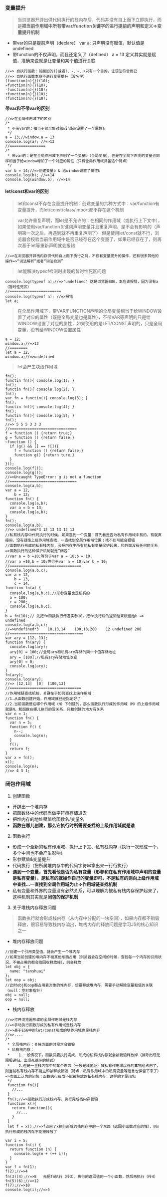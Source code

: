 
### 变量提升
> 当浏览器开辟出供代码执行的栈内存后，代码并没有自上而下立即执行，而是**把当前作用域中所有带var/function关键字的进行提前的声明和定义=>变量提升机制**
- 带var的只是提前声明（declare） var a; 只声明没有赋值，默认值是undefined
- 带function的不仅声明，而且还定义了（defined） a = 13 定义其实就是赋值，准确来说就是让变量和某个值进行关联
```
//=> 自执行函数：前面加的()或者!、-、~、+只有一个目的，让语法符合而已
//=> 自执行函数本身不进行变量提升（没名字）
(function(n){})(10);
~function(n){}(10);
-function(n){}(10);
+function(n){}(10);
!function(n){}(10);
```
**带var和不带var的区别**
```
//=>在全局作用域下的区别
/*
 * 不带var的：相当于给全集对象window设置了一个属性a
 */
a = 13;//window.a = 13
console.log(a); //=>13
//================
/*
 * 带var的：是在全局作用域下声明了一个变量b（全局变量），但是在全局下声明的变量也同样相当于给window增加了一个对应的属性（只有全局作用域具备这个特点）
 */
var b = 14;//=>创建变量b & 给window设置了属性b
console.log(b); //=>14
console.log(window.b); //=>14
```
#### let/const和var的区别
> let和const不存在变量提升机制：创建变量的六种方式中：var/function有变量提升，而let/const/class/import都不存在这个机制


> var允许重复声明，而let是不允许的：在相同的作用域（或执行上下文中），如果使用var/function关键词声明变量并且重复声明，是不会有影响的（声明第一次之后，再遇到就不再重复声明了）
但是使用let/const就不行，浏览器会校验当前作用域中是否已经存在这个变量了，如果已经存在了，则再次基于let等重新声明就会报错
```
//=>在浏览器开辟栈内存供代码自上而下执行之前，不仅有变量提升的操作，还有很多其他的操作=>“词法解析”或者“词法检测”
```
> let能解决typeof检测时出现的暂时性死区问题
```
console.log(typeof a);//=>"undefined" 这是浏览器BUG，本应该报错，因为没有a（暂时性死区）
//=======================
console.log(typeof a); //=>报错
let a;
```
> 在全局作用域下，带VAR/FUNCTION声明的全局变量相当于给WINDOW设置了对应的属性（既是全局变量也是属性），不带VAR等声明的只是给WINDOW设置了对应的属性，如果使用的是LET/CONST声明的，只是全局变量，没有给WINDOW设置属性
```
a = 12;
window.a;//=>12
//========
let a = 12;
window.a;//=>undefined
```
> let会产生块级作用域
```
fn();
functin fn(){ console.log(1); }
fn();
functin fn(){ console.log(2); }
fn();
var fn = functin(){ console.log(3); }
fn();
functin fn(){ console.log(4); }
fn();
functin fn(){ console.log(5); }
fn();
//=> 5 5 5 3 3 3
//==============================
f = function () {return true;}
g = function () {return false;}
~function () {
  if (g() && [] == ![]){
    f = function () {return false;}
    function g() {return ture;}
  }
}();
console.log(f());
console.log(g());
//=>Uncaught TypeError: g is not a function
//==============================
console.log(a,b);
var a = 12,
    b = 12;
function fn() {
  console.log(a,b);
  var a = b = 13;
  console.log(a,b);
}
fn();
console.log(a,b);
//=> undefined*3 12 13 13 12 13
//私有栈内存中代码执行的时候，如果遇到一个变量：首先看是否为私有作用域中有的，有就直接用，没有就往上级作用域查找，一直找到全局作用域位置；找不到可能会报错
//函数执行形成的私有栈内存，会把内存中所有的私有变量保护起来，和外面没有任何的关系=>函数执行的这种保护机制就是“闭包”
//var a = b =10;等价于var a = 10;b = 10;
//var a =10,b = 10;等价于var a = 10;var b = 10;
//================================
console.log(a,b,c);
var a = 12,
    b = 13,
    c = 14,
function fn(a) {
  console,log(a,b,c);//形参变量也是私有的
  a = 100;
  c = 200;
  console.log(a,b,c);
}
b = fn(10);// 先把fn函数执行传递实参10，把fn执行后的返回结果赋值给b => undefined
console.log(a,b,c);
//=>undefined*3    10,13,14    100,13,200    12 undefined 200
//=================================
var ary = [12, 13];
function fn(ary) {
  console.log(ary);
  ary[0] = 100;//全局ary和私有ary存储的同一个值存储地址
  ary = [100];//私有ary存储地址改变
  ary[0] = 0;
  console.log(ary);
}
fn(ary);
console.log(ary);
//=> [12,13]  [0]  [100,13]
//================================
//作用域链查找机制，关键在于如何查找上级作用域：
//1.从函数创建开始，作用域就已经指定好了
//2.当前函数是在哪个作用域（N）下创建的，那么函数执行形成的作用域（M）的上级作用域就是N，和函数在哪儿执行的没关系，只和创建的地方有关系
var n = 1;
function fn() {
  var n = 5;
  function f() {
    n--;
    console.log(n);
  }
  f();
  return f;
}
var x = fn();
x();
console.log(n);
//=> 4 3 1;
```
### 闭包作用域
1. 创建函数
+ 开辟出一个堆内存
+ 把函数体中的代码当做字符串存储进去
+ 把堆内存的地址赋值给函数名/变量名
+ **函数在哪儿创建，那么它执行时所需要查找的上级作用域就是谁**
2. 函数执行
+ 形成一个全新的私有作用域、执行上下文、私有栈内存（执行一次形成一个，多个中间也不会产生影响）
+ 形参赋值&变量提升
+ 代码执行（把所属堆内存中的代码字符串拿出来一行行执行）
+ **遇到一个变量，首先看他是否为私有变量（形参和在私有作用域中声明的变量是私有变量），是私有的就操作自己的变量即可，不是私有的则向上级作用域中查找...一直找到全局作用域为止=>作用域链查找机制**
+ 私有变量和外界的变量没有必然关系，可以理解为被私有栈内存保护起来了，这种机制其实就是**闭包的保护机制**
3. 关于堆栈内存释放问题
> 函数执行就会形成栈内存（从内存中分配的一块空间），如果内存都不销毁释放，很容易导致栈内存溢出，堆栈内存的释放问题是学习JS的核心知识之一
+ 堆内存释放问题
```
//创建一个引用类型值，就会产生一个堆内存
//如果当前创建的堆内存不被其他东西占用（浏览器会在空闲的时候，查找每一个内存的引用状况，不被占用的都会给回收释放掉），则会释放
let obj = {
  name: "tanshuai"
};
let oop = obj;
//此时obj和oop都占用着对象的堆内存，想要释放堆内存，需要手动解除变量和值的关联（null：空对象指针)
obj = null;
oop = null;
```
+ 栈内存释放
```
//=>打开浏览器形成的全局作用域是栈内存
//=>手动执行函数形成的私有作用域是栈内存
//=>基于ES6中的let/const形成的块作用域也是栈内存
//=>....
/*
 * 全局栈内存：关掉页面的时候才会销毁
 * 私有栈内存：
 *    1.一般情况下，函数只要执行完成，形成的私有栈内存就会被销毁释放掉（排除出现无限极递归、出现死循环的模式）
 *    2.但是一旦栈内存中的某个东西（一般是堆地址）被私有作用域以外的事物给占用了，则当前私有栈内存不能立即被释放销毁（特点：私有作用域中的私有变量等信息也保留下来了）=>市面上认为的闭包：函数执行形成不能被释放的私有栈内存，这样的才是闭包
 */
 function fn(){
   //...
 }
 fn();//=>函数执行形成栈内存，执行完成栈内存销毁
 function x(){
   return function(){
     //...
   }
 }
 let f = x();//=>f占用了x执行形成的栈内存中的一个东西（返回小函数对应的堆），则x执行形成的栈内存不能被释放了
```
```
var i = 5;
function fn(i) {
  return function (n) {
    console.log(n + (++ i));
  }
}
var f = fn(1);
f(2);//=>4
fn(3)(4);//=>8   先把fn执行（传3），执行的返回值的一个小函数，然后再执行（传4）
fn(5)(6);//=>12
f(7);//=>10
console.log(i);//=>5
```

